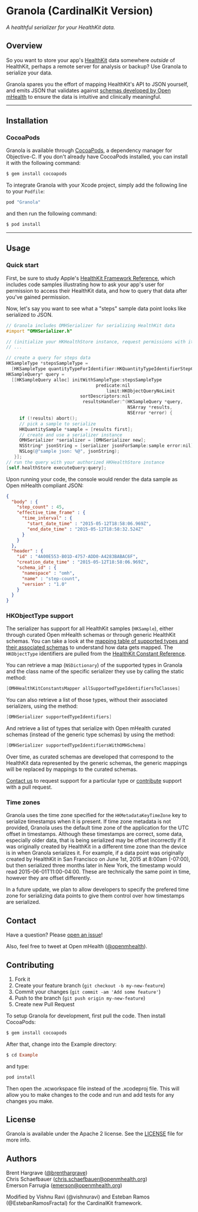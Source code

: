 # Granola (CardinalKit Version)

_*A healthful serializer for your HealthKit data.*_

## Overview

So you want to store your app's [HealthKit](https://developer.apple.com/healthkit/)
data somewhere *outside* of HealthKit, perhaps a remote server for analysis or
backup? Use Granola to serialize your data.

Granola spares you the effort of mapping HealthKit's API to JSON yourself,
and emits JSON that validates against
[schemas developed by Open mHealth](http://www.openmhealth.org/developers/schemas/)
to ensure the data is intuitive and clinically meaningful.


***

## Installation

### CocoaPods

Granola is available through [CocoaPods](http://cocoapods.org), a dependency manager for Objective-C. If you don't already have CocoaPods installed, you can install it with the following command:
```ruby
$ gem install cocoapods
```

To integrate Granola with your Xcode project, simply add the following line to your `Podfile`:
```ruby
pod "Granola"
```

and then run the following command:
```ruby
$ pod install
```

***

## Usage

### Quick start

First, be sure to study Apple's
[HealthKit Framework Reference](https://developer.apple.com/library/ios/documentation/HealthKit/Reference/HealthKit_Framework),
which includes code samples illustrating how to ask your app's user for
permission to access their HealthKit data, and how to query that data after
you've gained permission.

Now, let's say you want to see what a "steps" sample data point looks like
serialized to JSON.

```objective-c
// Granola includes OMHSerializer for serializing HealthKit data
#import "OMHSerializer.h"

// (initialize your HKHealthStore instance, request permissions with it)
// ...

// create a query for steps data
HKSampleType *stepsSampleType =
  [HKSampleType quantityTypeForIdentifier:HKQuantityTypeIdentifierStepCount];
HKSampleQuery* query =
  [[HKSampleQuery alloc] initWithSampleType:stepsSampleType
                                  predicate:nil
                                      limit:HKObjectQueryNoLimit
                            sortDescriptors:nil
                             resultsHandler:^(HKSampleQuery *query,
                                              NSArray *results,
                                              NSError *error) {
     if (!results) abort();
     // pick a sample to serialize
     HKQuantitySample *sample = [results first];
     // create and use a serializer instance
     OMHSerializer *serializer = [OMHSerializer new];
     NSString* jsonString = [serializer jsonForSample:sample error:nil];
     NSLog(@"sample json: %@", jsonString);
   }];
// run the query with your authorized HKHealthStore instance
[self.healthStore executeQuery:query];
```

Upon running your code, the console would render the data sample as Open mHealth compliant JSON:

```json
{
  "body" : {
    "step_count" : 45,
    "effective_time_frame" : {
      "time_interval" : {
        "start_date_time" : "2015-05-12T18:58:06.969Z",
        "end_date_time" : "2015-05-12T18:58:32.524Z"
      }
    }
  },
  "header" : {
    "id" : "4A00E553-B01D-4757-ADD0-A4283BABAC6F",
    "creation_date_time" : "2015-05-12T18:58:06.969Z",
    "schema_id" : {
      "namespace" : "omh",
      "name" : "step-count",
      "version" : "1.0"
    }
  }
}
```

### HKObjectType support

The serializer has support for all HealthKit samples (`HKSample`), either through curated Open mHealth schemas or through generic HealthKit schemas. You can take a look at the [mapping table of supported types and their associated schemas](Docs/hkobject_type_coverage.md) to understand how data gets mapped. The `HKObjectType` identifiers are pulled from the
[HealthKit Constant Reference](https://developer.apple.com/library/ios/documentation/HealthKit/Reference/HealthKit_Constants/#//apple_ref/doc/uid/TP40014710-CH2-DontLinkElementID_3). 

You can retrieve a map (`NSDictionary`) of the supported types in Granola and the class name of the specific serializer they use by calling the static method:
```objective-c 
[OMHHealthKitConstantsMapper allSupportedTypeIdentifiersToClasses]
``` 

You can also retrieve a list of those types, without their associated serializers, using the method:
```objective-c 
[OMHSerializer supportedTypeIdentifiers]
``` 

And retrieve a list of types that serialize with Open mHealth curated schemas (instead of the generic type schemas) by using the method:
```objective-c 
[OMHSerializer supportedTypeIdentifiersWithOMHSchema]
```

Over time, as curated schemas are developed that correspond to the HealthKit data represented by the generic schemas, the generic mappings will be replaced by mappings to the curated schemas.

[Contact us](#contact) to request support for a particular type or
[contribute](#contributing) support with a pull request.

### Time zones

Granola uses the time zone specified for the `HKMetadataKeyTimeZone` key to serialize timestamps when it is present. If time zone metadata is not provided, Granola uses the default time zone of the application for the UTC offset in timestamps. Although these timestamps are correct, some data, especially older data, that is being serialized may be offset incorrectly if it was originally created by HealthKit in a different time zone than the device is in when Granola serializes it. For example, if a data point was originally created by HealthKit in San Francisco on June 1st, 2015 at 8:00am (-07:00), but then serialized three months later in New York, the timestamp would read 2015-06-01T11:00-04:00. These are technically the same point in time, however they are offset differently.

In a future update, we plan to allow developers to specify the prefered time zone for serializing data points to give them control over how timestamps are serialized. 

## Contact

Have a question? Please [open an issue](https://github.com/openmhealth/Granola/issues/new)!

Also, feel free to tweet at Open mHealth ([@openmhealth](http://twitter.com/openmhealth)).


## Contributing

1. Fork it
2. Create your feature branch (`git checkout -b my-new-feature`)
3. Commit your changes (`git commit -am 'Add some feature'`)
4. Push to the branch (`git push origin my-new-feature`)
5. Create new Pull Request

To setup Granola for development, first pull the code. Then install CocoaPods:
```ruby
$ gem install cocoapods
```

After that, change into the Example directory:
```ruby
$ cd Example
```

and type:
```ruby
pod install
```

Then open the .xcworkspace file instead of the .xcodeproj file. This will allow you to make changes to the code and run and add tests for any changes you make.


## License

Granola is available under the Apache 2 license. See the [LICENSE](/LICENSE) file for more info.


## Authors

Brent Hargrave ([@brenthargrave](http://twitter.com/brenthargrave))  
Chris Schaefbauer (chris.schaefbauer@openmhealth.org)  
Emerson Farrugia (emerson@openmhealth.org)  

Modified by Vishnu Ravi (@vishnuravi) and Esteban Ramos (@EstebanRamosFractal) for the CardinalKit framework.
